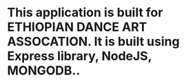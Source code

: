 # This application is built for ETHIOPIAN DANCE ART ASSOCATION. It is built using Express library, NodeJS, MONGODB..

